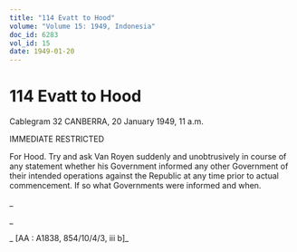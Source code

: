 ```yaml
---
title: "114 Evatt to Hood"
volume: "Volume 15: 1949, Indonesia"
doc_id: 6283
vol_id: 15
date: 1949-01-20
---
```


# 114 Evatt to Hood

Cablegram 32 CANBERRA, 20 January 1949, 11 a.m.

IMMEDIATE RESTRICTED

For Hood. Try and ask Van Royen suddenly and unobtrusively in course of any statement whether his Government informed any other Government of their intended operations against the Republic at any time prior to actual commencement. If so what Governments were informed and when.

_

_

_ [AA : A1838, 854/10/4/3, iii b]_
